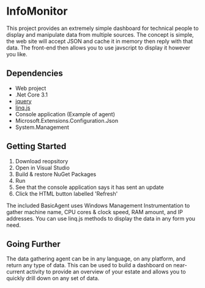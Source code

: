 # InfoMonitor
This project provides an extremely simple dashboard for technical people to display and manipulate data from multiple sources. The concept is simple, the web site will accept JSON and cache it in memory then reply with that data. The front-end then allows you to use javscript to display it however you like.

## Dependencies
* Web project
 * .Net Core 3.1
 * [jquery](https://github.com/jquery/jquery) 
 * [linq.js](https://github.com/mihaifm/linq)
* Console application (Example of agent)
 * Microsoft.Extensions.Configuration.Json
 * System.Management

## Getting Started
1. Download reopsitory
2. Open in Visual Studio
3. Build & restore NuGet Packages
4. Run
5. See that the console application says it has sent an update
6. Click the HTML button labelled 'Refresh'

The included BasicAgent uses Windows Management Instrumentation to gather machine name, CPU cores & clock speed, RAM amount, and IP addresses. You can use linq.js methods to display the data in any form you need.

## Going Further
The data gathering agent can be in any language, on any platform, and return any type of data. This can be used to build a dashboard on near-current activity to provide an overview of your estate and allows you to quickly drill down on any set of data.